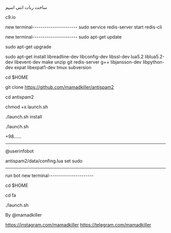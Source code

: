 ساخت ربات انتی اسپم


c9.io


new terminal----------------------
sudo service redis-server start redis-cli



new terminal----------------------
sudo apt-get update

sudo apt-get upgrade

sudo apt-get install libreadline-dev libconfig-dev libssl-dev lua5.2 liblua5.2-dev libevent-dev make unzip git redis-server g++ libjansson-dev libpython-dev expat libexpat1-dev tmux subversion

cd $HOME

git clone https://github.com/mamadkiller/antispam2

cd antispam2

chmod +x launch.sh

./launch.sh install

./launch.sh

+98......

---------------------------

@userinfobot

antispam2/data/confing.lua                        set sudo

----------------------------------------



run bot 
new terminal----------------------

cd $HOME

cd fa

./launch.sh







By @mamadkiller

https://instagram.com/mamadkiller
https://telegram.com/mamadkiller
